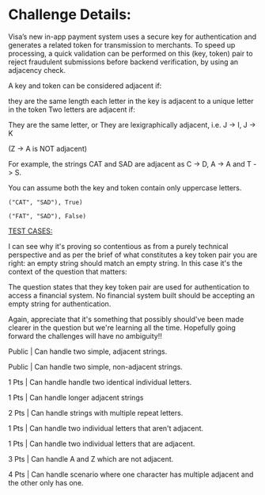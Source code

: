 # Challenge Details: 


Visa’s new in-app payment system uses a secure key for authentication and generates a related token for transmission to merchants. To speed up processing, a quick validation can be performed on this (key, token) pair to reject fraudulent submissions before backend verification, by using an adjacency check.


A key and token can be considered adjacent if:


they are the same length
each letter in the key is adjacent to a unique letter in the token
Two letters are adjacent if:


They are the same letter, or
They are lexigraphically adjacent, i.e.
J -> I, J -> K

(Z -> A is NOT adjacent)


For example, the strings CAT and SAD are adjacent as C -> D, A -> A and T -> S.


You can assume both the key and token contain only uppercase letters.


`("CAT", "SAD"), True)`


`("FAT", "SAD"), False)`



<ins>TEST CASES:</ins>

I can see why it's proving so contentious as from a purely technical perspective and as per the brief of what constitutes a key token pair you are right: an empty string should match an empty string. In this case it's the context of the question that matters:

The question states that they key token pair are used for authentication to access a financial system. No financial system built should be accepting an empty string for authentication. 

Again, appreciate that it's something that possibly should've been made clearer in the question but we're learning all the time. Hopefully going forward the challenges will have no ambiguity!!

Public | Can handle two simple, adjacent strings.


Public | Can handle two simple, non-adjacent strings.


1 Pts | Can handle handle two identical individual letters.


1 Pts | Can handle longer adjacent strings


2 Pts | Can handle strings with multiple repeat letters.


1 Pts | Can handle two individual letters that aren't adjacent.


1 Pts | Can handle two individual letters that are adjacent.


3 Pts | Can handle A and Z which are not adjacent.


4 Pts | Can handle scenario where one character has multiple adjacent and the other only has one.
